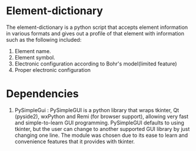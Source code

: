 # Element-dictionary

The element-dictionary is a python script that accepts element information in various formats and gives out a profile of that element with information such as the following included:
1. Element name.
2. Element symbol.
3. Electronic configuration according to Bohr's model(limited feature)
4. Proper electronic configuration

# Dependencies

1. PySimpleGui : 
  PySimpleGUI is a python library that wraps tkinter, Qt (pyside2), wxPython and Remi (for browser support), allowing very fast and simple-to-learn GUI programming. PySimpleGUI defaults to using tkinter, but the user can change to another supported GUI library by just changing one line. The module was chosen due to its ease to learn and convenience features that it provides with tkinter.
